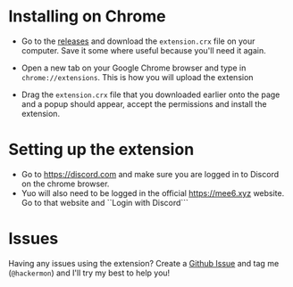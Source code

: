 # Installing on Chrome

* Go to the [releases](https://github.com/hackermondev/Discord-Level-Helper/releases) and download the ``extension.crx`` file on your computer. Save it some where useful because you'll need it again. 

* Open a new tab on your Google Chrome browser and type in ``chrome://extensions``. This is how you will upload the extension

* Drag the ``extension.crx`` file that you downloaded earlier onto the page and a popup should appear, accept the permissions and install the extension.


# Setting up the extension

* Go to https://discord.com and make sure you are logged in to Discord on the chrome browser.
* Yuo will also need to be logged in the official https://mee6.xyz website. Go to that website and ``Login with Discord```


# Issues

Having any issues using the extension? Create a [Github Issue](https://github.com/hackermondev/Discord-Level-Helper/issues) and tag me (``@hackermon``) and I'll try my best to help you!